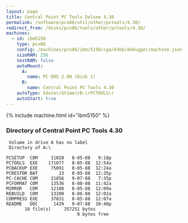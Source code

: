 ```yaml
---
layout: page
title: Central Point PC Tools Deluxe 4.30
permalink: /software/pcx86/util/other/pctools/4.30/
redirect_from: /disks/pcx86/tools/other/pctools/4.30/
machines:
  - id: ibm5150
    type: pcx86
    config: /machines/pcx86/ibm/5150/cga/64kb/debugger/machine.json
    sizeRAM: 256
    testRAM: false
    autoMount:
      A:
        name: PC DOS 2.00 (Disk 1)
      B:
        name: Central Point PC Tools 4.30
    autoType: $date\r$time\rB:\rPCTOOLS\r
    autoStart: true
---
```


{% include machine.html id="ibm5150" %}

### Directory of Central Point PC Tools 4.30

     Volume in drive A has no label
     Directory of A:\

    PCSETUP  COM     11020   8-05-88   9:18p
    PCTOOLS  EXE    171077   8-05-88  12:54a
    PCBACKUP EXE     75091   8-05-88  12:24a
    PCRESTOR BAT        23   8-05-88  12:35p
    PC-CACHE COM     21856   9-07-88   7:35p
    PCFORMAT COM     13536   8-08-88  11:42a
    MIRROR   COM     12188   8-05-88  12:09a
    REBUILD  COM     13200   8-06-88  12:02a
    COMPRESS EXE     37831   8-05-88  12:07a
    README   DOC      1429   9-07-88  10:40p
           10 file(s)     357251 bytes
                               0 bytes free
